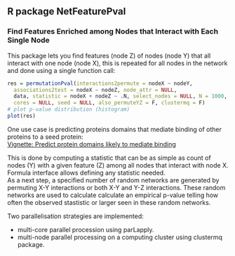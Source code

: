 ## R package NetFeaturePval
### Find Features Enriched among Nodes that Interact with Each Single Node

This package lets you find features (node Z) of nodes (node Y) that all interact with one node (node X), this is repeated for all nodes in the network and done using a single function call:   

```r
res = permutationPval(interactions2permute = nodeX ~ nodeY,
  associations2test = nodeX ~ nodeZ, node_attr = NULL,
  data, statistic = nodeX + nodeZ ~ .N, select_nodes = NULL, N = 1000,
  cores = NULL, seed = NULL, also_permuteYZ = F, clustermq = F)
# plot p-value distribution (histogram)
plot(res)
```

One use case is predicting proteins domains that mediate binding of other proteins to a seed protein:   
[Vignette: Predict protein domains likely to mediate binding](https://vitkl.github.io/NetFeaturePval/docs/articles/protein_domains_binding.html)  

This is done by computing a statistic that can be as simple as count of nodes (Y) with a given feature (Z) among all nodes that interact with node X. Formula interface allows defining any statistic needed.   
As a next step, a specified number of random networks are generated by permuting X-Y interactions or both X-Y and Y-Z interactions. These random networks are used to calculate calculate an empirical p-value telling how often the observed stastistic or larger seen in these random networks.    

Two parallelisation strategies are implemented:  
- multi-core parallel procession using parLapply.  
- multi-node parallel processing on a computing cluster using clustermq package.  
